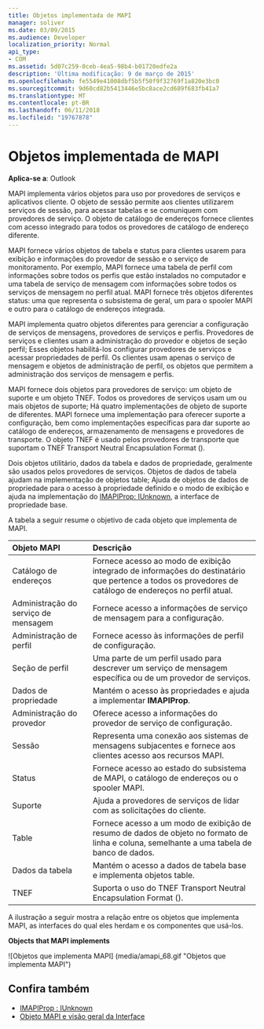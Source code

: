 ```yaml
---
title: Objetos implementada de MAPI
manager: soliver
ms.date: 03/09/2015
ms.audience: Developer
localization_priority: Normal
api_type:
- COM
ms.assetid: 5d07c259-0ceb-4ea5-98b4-b01720edfe2a
description: 'Última modificação: 9 de março de 2015'
ms.openlocfilehash: fe5549e41008dbf5b5f50f9f32769f1a820e3bc0
ms.sourcegitcommit: 9d60cd82b5413446e5bc8ace2cd689f683fb41a7
ms.translationtype: MT
ms.contentlocale: pt-BR
ms.lasthandoff: 06/11/2018
ms.locfileid: "19767878"
---
```

# <a name="mapi-implemented-objects"></a>Objetos implementada de MAPI
  
**Aplica-se a**: Outlook 
  
MAPI implementa vários objetos para uso por provedores de serviços e aplicativos cliente. O objeto de sessão permite aos clientes utilizarem serviços de sessão, para acessar tabelas e se comuniquem com provedores de serviço. O objeto de catálogo de endereços fornece clientes com acesso integrado para todos os provedores de catálogo de endereço diferente. 
  
MAPI fornece vários objetos de tabela e status para clientes usarem para exibição e informações do provedor de sessão e o serviço de monitoramento. Por exemplo, MAPI fornece uma tabela de perfil com informações sobre todos os perfis que estão instalados no computador e uma tabela de serviço de mensagem com informações sobre todos os serviços de mensagem no perfil atual. MAPI fornece três objetos diferentes status: uma que representa o subsistema de geral, um para o spooler MAPI e outro para o catálogo de endereços integrada. 
  
MAPI implementa quatro objetos diferentes para gerenciar a configuração de serviços de mensagens, provedores de serviços e perfis. Provedores de serviços e clientes usam a administração do provedor e objetos de seção perfil; Esses objetos habilitá-los configurar provedores de serviços e acessar propriedades de perfil. Os clientes usam apenas o serviço de mensagem e objetos de administração de perfil, os objetos que permitem a administração dos serviços de mensagem e perfis. 
  
MAPI fornece dois objetos para provedores de serviço: um objeto de suporte e um objeto TNEF. Todos os provedores de serviços usam um ou mais objetos de suporte; Há quatro implementações de objeto de suporte de diferentes. MAPI fornece uma implementação para oferecer suporte a configuração, bem como implementações específicas para dar suporte ao catálogo de endereços, armazenamento de mensagens e provedores de transporte. O objeto TNEF é usado pelos provedores de transporte que suportam o TNEF Transport Neutral Encapsulation Format ().
  
Dois objetos utilitário, dados da tabela e dados de propriedade, geralmente são usados pelos provedores de serviços. Objetos de dados de tabela ajudam na implementação de objetos table; Ajuda de objetos de dados de propriedade para o acesso à propriedade definido e o modo de exibição e ajuda na implementação do [IMAPIProp: IUnknown](imapipropiunknown.md), a interface de propriedade base. 
  
A tabela a seguir resume o objetivo de cada objeto que implementa de MAPI.
  
|**Objeto MAPI**|**Descrição**|
|:-----|:-----|
|Catálogo de endereços  <br/> |Fornece acesso ao modo de exibição integrado de informações do destinatário que pertence a todos os provedores de catálogo de endereços no perfil atual.  <br/> |
|Administração do serviço de mensagem  <br/> |Fornece acesso a informações de serviço de mensagem para a configuração.  <br/> |
|Administração de perfil  <br/> |Fornece acesso às informações de perfil de configuração.  <br/> |
|Seção de perfil  <br/> |Uma parte de um perfil usado para descrever um serviço de mensagem específica ou de um provedor de serviços.  <br/> |
|Dados de propriedade  <br/> |Mantém o acesso às propriedades e ajuda a implementar **IMAPIProp**.  <br/> |
|Administração do provedor  <br/> |Oferece acesso a informações do provedor de serviço de configuração.  <br/> |
|Sessão  <br/> |Representa uma conexão aos sistemas de mensagens subjacentes e fornece aos clientes acesso aos recursos MAPI.  <br/> |
|Status  <br/> |Fornece acesso ao estado do subsistema de MAPI, o catálogo de endereços ou o spooler MAPI.  <br/> |
|Suporte  <br/> |Ajuda a provedores de serviços de lidar com as solicitações do cliente.  <br/> |
|Table  <br/> |Fornece acesso a um modo de exibição de resumo de dados de objeto no formato de linha e coluna, semelhante a uma tabela de banco de dados.  <br/> |
|Dados da tabela  <br/> |Mantém o acesso a dados de tabela base e implementa objetos table.  <br/> |
|TNEF  <br/> |Suporta o uso do TNEF Transport Neutral Encapsulation Format ().  <br/> |
   
A ilustração a seguir mostra a relação entre os objetos que implementa MAPI, as interfaces do qual eles herdam e os componentes que usá-los. 
  
**Objects that MAPI implements**
  
![Objetos que implementa MAPI] (media/amapi_68.gif "Objetos que implementa MAPI")
  
## <a name="see-also"></a>Confira também

- [IMAPIProp : IUnknown](imapipropiunknown.md)
- [Objeto MAPI e visão geral da Interface](mapi-object-and-interface-overview.md)

